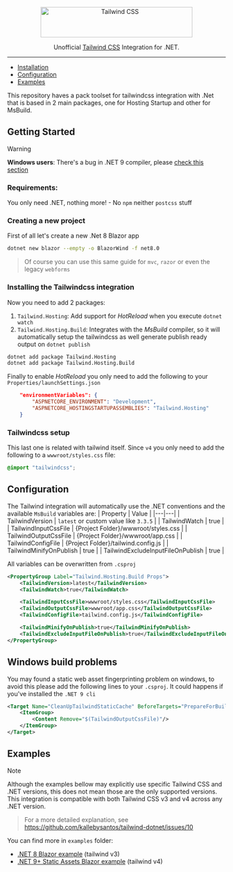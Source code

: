 <p align="center">
  <a href="https://tailwindcss.com" target="_blank">
    <picture>
      <source media="(prefers-color-scheme: dark)" srcset="https://raw.githubusercontent.com/tailwindlabs/tailwindcss/HEAD/.github/logo-dark.svg">
      <source media="(prefers-color-scheme: light)" srcset="https://raw.githubusercontent.com/tailwindlabs/tailwindcss/HEAD/.github/logo-light.svg">
      <img alt="Tailwind CSS" src="https://raw.githubusercontent.com/tailwindlabs/tailwindcss/HEAD/.github/logo-light.svg" width="350" height="70" style="max-width: 100%;">
    </picture>
  </a>
</p>

<p align="center">
   Unofficial <a href="https://tailwindcss.com">Tailwind CSS</a> Integration for .NET.
</p>

------
- [Installation](#installing-the-tailwindcss-integration)
- [Configuration](#configuration)
- [Examples](#examples)

This repository haves a pack toolset for tailwindcss integration with .Net that is based in 2 main packages, one for Hosting Startup and other for MsBuild.

## Getting Started

> [!WARNING] 
> **Windows users**: There's a bug in .NET 9 compiler, please [check this section](#windows-build-problems)

### Requirements:

You only need .NET, nothing more! - No `npm` neither `postcss` stuff

### Creating a new project

First of all let's create a new .Net 8 Blazor app
```bash
dotnet new blazor --empty -o BlazorWind -f net8.0
```
>Of course you can use this same guide for `mvc`, `razor` or even the legacy `webforms`

### Installing the Tailwindcss integration

Now you need to add 2 packages:

1. `Tailwind.Hosting`: Add support for *HotReload* when you execute `dotnet watch`
2. `Tailwind.Hosting.Build`: Integrates with the *MsBuild* compiler, so it will automatically setup the tailwindcss as well generate publish ready output on `dotnet publish`
```bash
dotnet add package Tailwind.Hosting
dotnet add package Tailwind.Hosting.Build
```
Finally to enable *HotReload* you only need to add the following to your `Properties/launchSettings.json`
```json
    "environmentVariables": {
        "ASPNETCORE_ENVIRONMENT": "Development",
        "ASPNETCORE_HOSTINGSTARTUPASSEMBLIES": "Tailwind.Hosting"
    }
````

### Tailwindcss setup

This last one is related with tailwind itself. Since `v4` you only need to add the following to a `wwwroot/styles.css` file:
```css
@import "tailwindcss";
```

## Configuration
The Tailwind integration will automatically use the .NET conventions and the available `MsBuild` variables are:
| Property | Value |
|---|---|
| TailwindVersion | `latest` or custom value like `3.3.5`  |
| TailwindWatch | true |
| TailwindInputCssFile | {Project Folder}/wwwroot/styles.css |
| TailwindOutputCssFile | {Project Folder}/wwwroot/app.css |
| TailwindConfigFile | {Project Folder}/tailwind.config.js |
| TailwindMinifyOnPublish | true |
| TailwindExcludeInputFileOnPublish | true |

All variables can be overwritten from `.csproj`
```xml
<PropertyGroup Label="Tailwind.Hosting.Build Props">
    <TailwindVersion>latest</TailwindVersion>
    <TailwindWatch>true</TailwindWatch>

    <TailwindInputCssFile>wwwroot/styles.css</TailwindInputCssFile>
    <TailwindOutputCssFile>wwwroot/app.css</TailwindOutputCssFile>
    <TailwindConfigFile>tailwind.config.js</TailwindConfigFile>

    <TailwindMinifyOnPublish>true</TailwindMinifyOnPublish>
    <TailwindExcludeInputFileOnPublish>true</TailwindExcludeInputFileOnPublish>
</PropertyGroup>
```

## Windows build problems
You may found a static web asset fingerprinting problem on windows, to avoid this please add the following lines to your `.csproj`.
It could happens if you've installed the `.NET 9 cli` 

```xml
<Target Name="CleanUpTailwindStaticCache" BeforeTargets="PrepareForBuild" >
    <ItemGroup>
        <Content Remove="$(TailwindOutputCssFile)"/>
    </ItemGroup>
</Target>
```

## Examples

> [!NOTE]
Although the examples bellow may explicitly use specific Tailwind CSS and .NET versions, this does not mean those are the only supported versions. This integration is compatible with both Tailwind CSS v3 and v4 across any .NET version.
>
> For a more detailed explanation, see https://github.com/kallebysantos/tailwind-dotnet/issues/10

You can find more in `examples` folder:
- [.NET 8 Blazor example](examples/Blazor/Blazor.csproj) (tailwind v3)
- [.NET 9+ Static Assets Blazor example](examples/BlazorStaticAssets/BlazorStaticAssets.csproj) (tailwind v4)

